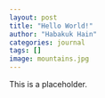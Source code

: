 ```yaml
---
layout: post
title: "Hello World!"
author: "Habakuk Hain"
categories: journal
tags: []
image: mountains.jpg
---
```



This is a placeholder.
